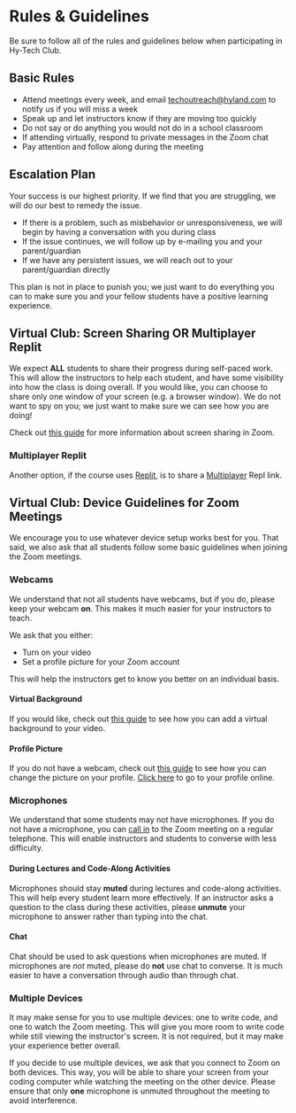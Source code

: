 # Rules & Guidelines
Be sure to follow all of the rules and guidelines below when participating in Hy-Tech Club.

## Basic Rules
- Attend meetings every week, and email [techoutreach@hyland.com](mailto:techoutreach@hyland.com) to notify us if you will miss a week
- Speak up and let instructors know if they are moving too quickly
- Do not say or do anything you would not do in a school classroom
- If attending virtually, respond to private messages in the Zoom chat
- Pay attention and follow along during the meeting

## Escalation Plan
Your success is our highest priority. If we find that you are struggling, we will do our best to remedy the issue.

- If there is a problem, such as misbehavior or unresponsiveness, we will begin by having a conversation with you during class
- If the issue continues, we will follow up by e-mailing you and your parent/guardian
- If we have any persistent issues, we will reach out to your parent/guardian directly

This plan is not in place to punish you; we just want to do everything you can to make sure you and your fellow students have a positive learning experience.

## Virtual Club: Screen Sharing OR Multiplayer Replit
We expect **ALL** students to share their progress during self-paced work. This will allow the instructors to help each student, and have some visibility into how the class is doing overall. If you would like, you can choose to share only one window of your screen (e.g. a browser window). We do not want to spy on you; we just want to make sure we can see how you are doing!

Check out [this guide](https://support.zoom.us/hc/en-us/articles/201362153-Sharing-your-screen) for more information about screen sharing in Zoom.

### Multiplayer Replit
Another option, if the course uses [Replit](https://replit.com), is to share a [Multiplayer](https://replit.com/site/multiplayer) Repl link.

## Virtual Club: Device Guidelines for Zoom Meetings
We encourage you to use whatever device setup works best for you. That said, we also ask that all students follow some basic guidelines when joining the Zoom meetings.

### Webcams
We understand that not all students have webcams, but if you do, please keep your webcam **on**. This makes it much easier for your instructors to teach.

We ask that you either:
- Turn on your video
- Set a profile picture for your Zoom account

This will help the instructors get to know you better on an individual basis.

#### Virtual Background
If you would like, check out [this guide](https://support.zoom.us/hc/en-us/articles/210707503-Virtual-Background#:~:text=Zoom%20desktop%20client.-,Click%20Settings.,image%20by%20clicking%20%2BAdd%20Image.) to see how you can add a virtual background to your video.

#### Profile Picture
If you do not have a webcam, check out [this guide](https://support.zoom.us/hc/en-us/articles/201363203-Customizing-your-profile) to see how you can change the picture on your profile. [Click here](https://zoom.us/profile) to go to your profile online.

### Microphones
We understand that some students may not have microphones. If you do not have a microphone, you can [call in](https://support.zoom.us/hc/en-us/articles/201362663-Joining-a-meeting-by-phone) to the Zoom meeting on a regular telephone. This will enable instructors and students to converse with less difficulty.

#### During Lectures and Code-Along Activities
Microphones should stay **muted** during lectures and code-along activities. This will help every student learn more effectively. If an instructor asks a question to the class during these activities, please **unmute** your microphone to answer rather than typing into the chat.

#### Chat
Chat should be used to ask questions when microphones are muted. If microphones are _not_ muted, please do **not** use chat to converse. It is much easier to have a conversation through audio than through chat.

### Multiple Devices
It may make sense for you to use multiple devices: one to write code, and one to watch the Zoom meeting. This will give you more room to write code while still viewing the instructor's screen. It is not required, but it may make your experience better overall.

If you decide to use multiple devices, we ask that you connect to Zoom on both devices. This way, you will be able to share your screen from your coding computer while watching the meeting on the other device. Please ensure that only **one** microphone is unmuted throughout the meeting to avoid interference.
